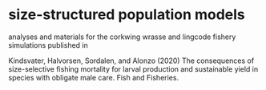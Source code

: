# size-structured population models

analyses and materials for the corkwing wrasse and lingcode fishery simulations published in 

Kindsvater, Halvorsen, Sordalen, and Alonzo (2020) The consequences of size-selective fishing mortality for larval production and sustainable yield in species with obligate male care. Fish and Fisheries.
